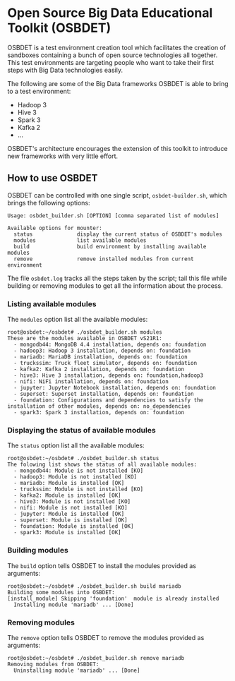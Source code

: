 # Open Source Big Data Educational Toolkit (OSBDET)
OSBDET is a test environment creation tool which facilitates the creation of sandboxes containing a bunch of open source technologies all together. This test environments are targeting people who want to take their first steps with Big Data technologies easily.

The following are some of the Big Data frameworks OSBDET is able to bring to a test environment:

- Hadoop 3
- Hive 3
- Spark 3
- Kafka 2
- ...

OSBDET's architecture encourages the extension of this toolkit to introduce new frameworks with very little effort.
## How to use OSBDET
OSBDET can be controlled with one single script, `osbdet-builder.sh`, which brings the following options:
```root@osbdet:~/osbdet# ./osbdet_builder.sh
Usage: osbdet_builder.sh [OPTION] [comma separated list of modules]

Available options for mounter:
  status              display the current status of OSBDET's modules
  modules             list available modules
  build               build environment by installing available modules
  remove              remove installed modules from current environment
```
The file `osbdet.log` tracks all the steps taken by the script; tail this file while building or removing modules to get all the information about the process.
### Listing available modules
The `modules` option list all the available modules:
```
root@osbdet:~/osbdet# ./osbdet_builder.sh modules
These are the modules available in OSBDET vS21R1:
  - mongodb44: MongoDB 4.4 installation, depends on: foundation
  - hadoop3: Hadoop 3 installation, depends on: foundation
  - mariadb: MariaDB installation, depends on: foundation
  - truckssim: Truck fleet simulator, depends on: foundation
  - kafka2: Kafka 2 installation, depends on: foundation
  - hive3: Hive 3 installation, depends on: foundation,hadoop3
  - nifi: NiFi installation, depends on: foundation
  - jupyter: Jupyter Notebook installation, depends on: foundation
  - superset: Superset installation, depends on: foundation
  - foundation: Configurations and dependencies to satisfy the installation of other modules, depends on: no_dependencies
  - spark3: Spark 3 installation, depends on: foundation
```
### Displaying the status of available modules
The `status` option list all the available modules:
```
root@osbdet:~/osbdet# ./osbdet_builder.sh status
The folowing list shows the status of all available modules:
  - mongodb44: Module is not installed [KO]
  - hadoop3: Module is not installed [KO]
  - mariadb: Module is installed [OK]
  - truckssim: Module is not installed [KO]
  - kafka2: Module is installed [OK]
  - hive3: Module is not installed [KO]
  - nifi: Module is not installed [KO]
  - jupyter: Module is installed [OK]
  - superset: Module is installed [OK]
  - foundation: Module is installed [OK]
  - spark3: Module is installed [OK]
```
### Building modules
The `build` option tells OSBDET to install the modules provided as arguments:
```
root@osbdet:~/osbdet# ./osbdet_builder.sh build mariadb
Building some modules into OSBDET:
[install_module] Skipping 'foundation'  module is already installed
  Installing module 'mariadb' ... [Done]
```
### Removing modules
The `remove` option tells OSBDET to remove the modules provided as arguments:
```
root@osbdet:~/osbdet# ./osbdet_builder.sh remove mariadb
Removing modules from OSBDET:
  Uninstalling module 'mariadb' ... [Done]
```
